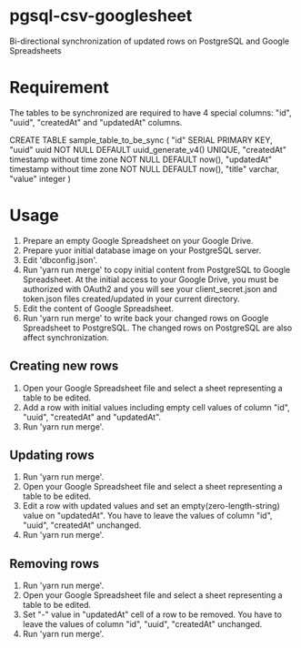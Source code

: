 # pgsql-csv-googlesheet
Bi-directional synchronization of updated rows on PostgreSQL and Google Spreadsheets

# Requirement

The tables to be synchronized are required to have 4 special columns: "id", "uuid", "createdAt" and "updatedAt" columns.

   CREATE TABLE sample_table_to_be_sync (
    "id" SERIAL PRIMARY KEY,
    "uuid" uuid NOT NULL DEFAULT uuid_generate_v4() UNIQUE,
    "createdAt" timestamp without time zone NOT NULL DEFAULT now(),
    "updatedAt" timestamp without time zone NOT NULL DEFAULT now(),
    "title" varchar,
    "value" integer
    )
 
# Usage
1. Prepare an empty Google Spreadsheet on your Google Drive.
2. Prepare yuor initial database image on your PostgreSQL server.
3. Edit 'dbconfig.json'.
4. Run 'yarn run merge' to copy initial content from PostgreSQL to Google Spreadsheet. At the initial access to your Google Drive, you must be authorized with OAuth2 and you will see your client_secret.json and token.json files created/updated in your current directory.
5. Edit the content of Google Spreadsheet.
6. Run 'yarn run merge' to write back your changed rows on Google Spreadsheet to PostgreSQL. The changed rows on PostgreSQL are also affect synchronization.

## Creating new rows
 
1. Open your Google Spreadsheet file and select a sheet representing a table to be edited.
2. Add a row with initial values including empty cell values of column "id", "uuid", "createdAt" and "updatedAt".
3. Run 'yarn run merge'.

## Updating rows

1. Run 'yarn run merge'.
2. Open your Google Spreadsheet file and select a sheet representing a table to be edited.
3. Edit a row with updated values and set an empty(zero-length-string) value on "updatedAt". You have to leave the values of column "id", "uuid", "createdAt" unchanged.
4. Run 'yarn run merge'.

## Removing rows

1. Run 'yarn run merge'.
2. Open your Google Spreadsheet file and select a sheet representing a table to be edited.
3. Set "-" value in "updatedAt" cell of a row to be removed. You have to leave the values of column "id", "uuid", "createdAt" unchanged.
4. Run 'yarn run merge'.
